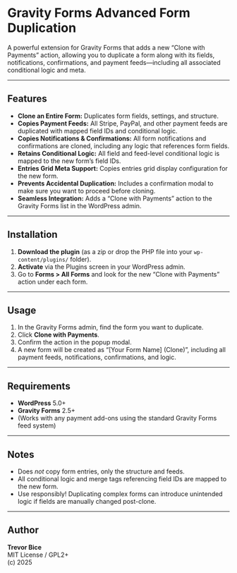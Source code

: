 # Gravity Forms Advanced Form Duplication

A powerful extension for Gravity Forms that adds a new “Clone with Payments” action, allowing you to duplicate a form along with its fields, notifications, confirmations, and payment feeds—including all associated conditional logic and meta.

---

## Features

- **Clone an Entire Form:** Duplicates form fields, settings, and structure.
- **Copies Payment Feeds:** All Stripe, PayPal, and other payment feeds are duplicated with mapped field IDs and conditional logic.
- **Copies Notifications & Confirmations:** All form notifications and confirmations are cloned, including any logic that references form fields.
- **Retains Conditional Logic:** All field and feed-level conditional logic is mapped to the new form’s field IDs.
- **Entries Grid Meta Support:** Copies entries grid display configuration for the new form.
- **Prevents Accidental Duplication:** Includes a confirmation modal to make sure you want to proceed before cloning.
- **Seamless Integration:** Adds a “Clone with Payments” action to the Gravity Forms list in the WordPress admin.

---

## Installation

1. **Download the plugin** (as a zip or drop the PHP file into your `wp-content/plugins/` folder).
2. **Activate** via the Plugins screen in your WordPress admin.
3. Go to **Forms > All Forms** and look for the new “Clone with Payments” action under each form.

---

## Usage

1. In the Gravity Forms admin, find the form you want to duplicate.
2. Click **Clone with Payments**.
3. Confirm the action in the popup modal.
4. A new form will be created as “[Your Form Name] (Clone)”, including all payment feeds, notifications, confirmations, and logic.

---

## Requirements

- **WordPress** 5.0+
- **Gravity Forms** 2.5+
- (Works with any payment add-ons using the standard Gravity Forms feed system)

---

## Notes

- Does *not* copy form entries, only the structure and feeds.
- All conditional logic and merge tags referencing field IDs are mapped to the new form.
- Use responsibly! Duplicating complex forms can introduce unintended logic if fields are manually changed post-clone.

---

## Author

**Trevor Bice**  
MIT License / GPL2+  
(c) 2025
